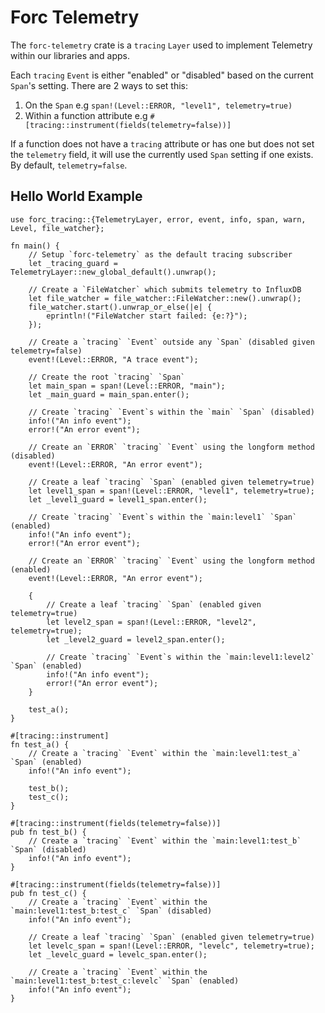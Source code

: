 
# Forc Telemetry

The `forc-telemetry` crate is a `tracing` `Layer` used to implement Telemetry within our libraries and apps.

Each `tracing` `Event` is either "enabled" or "disabled" based on the current
`Span`'s setting. There are 2 ways to set this:

1. On the `Span` e.g `span!(Level::ERROR, "level1", telemetry=true)`
2. Within a function attribute e.g `#[tracing::instrument(fields(telemetry=false))]`

If a function does not have a `tracing` attribute or has one but does not set
the `telemetry` field, it will use the currently used `Span` setting if one
exists. By default, `telemetry=false`.

## Hello World Example

    use forc_tracing::{TelemetryLayer, error, event, info, span, warn, Level, file_watcher};

    fn main() {
        // Setup `forc-telemetry` as the default tracing subscriber
        let _tracing_guard = TelemetryLayer::new_global_default().unwrap();

        // Create a `FileWatcher` which submits telemetry to InfluxDB
        let file_watcher = file_watcher::FileWatcher::new().unwrap();
        file_watcher.start().unwrap_or_else(|e| {
            eprintln!("FileWatcher start failed: {e:?}");
        });

        // Create a `tracing` `Event` outside any `Span` (disabled given telemetry=false)
        event!(Level::ERROR, "A trace event");

        // Create the root `tracing` `Span`
        let main_span = span!(Level::ERROR, "main");
        let _main_guard = main_span.enter();

        // Create `tracing` `Event`s within the `main` `Span` (disabled)
        info!("An info event");
        error!("An error event");

        // Create an `ERROR` `tracing` `Event` using the longform method (disabled)
        event!(Level::ERROR, "An error event");

        // Create a leaf `tracing` `Span` (enabled given telemetry=true)
        let level1_span = span!(Level::ERROR, "level1", telemetry=true);
        let _level1_guard = level1_span.enter();

        // Create `tracing` `Event`s within the `main:level1` `Span` (enabled)
        info!("An info event");
        error!("An error event");

        // Create an `ERROR` `tracing` `Event` using the longform method (enabled)
        event!(Level::ERROR, "An error event");

        {
            // Create a leaf `tracing` `Span` (enabled given telemetry=true)
            let level2_span = span!(Level::ERROR, "level2", telemetry=true);
            let _level2_guard = level2_span.enter();

            // Create `tracing` `Event`s within the `main:level1:level2` `Span` (enabled)
            info!("An info event");
            error!("An error event");
        }

        test_a();
    }

    #[tracing::instrument]
    fn test_a() {
        // Create a `tracing` `Event` within the `main:level1:test_a` `Span` (enabled)
        info!("An info event");

        test_b();
        test_c();
    }

    #[tracing::instrument(fields(telemetry=false))]
    pub fn test_b() {
        // Create a `tracing` `Event` within the `main:level1:test_b` `Span` (disabled)
        info!("An info event");
    }

    #[tracing::instrument(fields(telemetry=false))]
    pub fn test_c() {
        // Create a `tracing` `Event` within the `main:level1:test_b:test_c` `Span` (disabled)
        info!("An info event");

        // Create a leaf `tracing` `Span` (enabled given telemetry=true)
        let levelc_span = span!(Level::ERROR, "levelc", telemetry=true);
        let _levelc_guard = levelc_span.enter();

        // Create a `tracing` `Event` within the `main:level1:test_b:test_c:levelc` `Span` (enabled)
        info!("An info event");
    }
